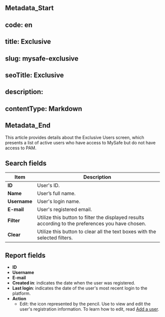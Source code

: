 ## Metadata_Start 
## code: en
## title: Exclusive 
## slug: mysafe-exclusive 
## seoTitle: Exclusive 
## description:  
## contentType: Markdown 
## Metadata_End
This article provides details about the Exclusive Users screen, which presents a list of active users who have access to MySafe but do not have access to PAM.

## Search fields

**Item**|**Description**
|---|---|
**ID**|User's ID.
**Name**|User’s full name.
**Username**|User's login name.
**E-mail**|User's registered email.
**Filter**|Utilize this button to filter the displayed results according to the preferences you have chosen.
**Clear**| Utilize this button to clear all the text boxes with the selected filters.

## Report fields

* **ID**
* **Username**
* **E-mail**
* **Created in**: indicates the date when the user was registered.
* **Last login**: indicates the date of the user's most recent login to the platform.
* **Action**
    * Edit: the icon represented by the pencil. Use to view and edit the user's registration information. To learn how to edit, read [Add a user](/v3-32/docs/user-management-add-system-administrator).